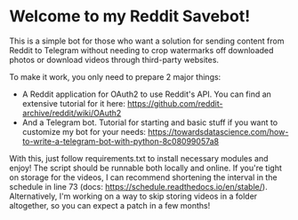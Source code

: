 # Welcome to my Reddit Savebot! 
This is a simple bot for those who want a solution for sending content from Reddit to Telegram without needing to crop watermarks off downloaded photos or download videos through third-party websites. 

To make it work, you only need to prepare 2 major things: 
- A Reddit application for OAuth2 to use Reddit's API.
    You can find an extensive tutorial for it here: https://github.com/reddit-archive/reddit/wiki/OAuth2
- And a Telegram bot.
    Tutorial for starting and basic stuff if you want to customize my bot for your needs: https://towardsdatascience.com/how-to-write-a-telegram-bot-with-python-8c08099057a8
    
With this, just follow requirements.txt to install necessary modules and enjoy! The script should be runnable both locally and online. If you're tight on storage for the videos, I can recommend shortening the interval in the schedule in line 73 (docs: https://schedule.readthedocs.io/en/stable/). Alternatively, I'm working on a way to skip storing videos in a folder altogether, so you can expect a patch in a few months!
